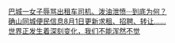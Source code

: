   
[巴城一女子辱骂出租车司机、泼油泄愤···到底为何？](http://www.dianyue.me/archives/976/xqashz1o95fu9vgy/)  
[确山同城便民信息8月1日更新求租、招聘、转让……](http://www.dianyue.me/archives/218/ux1wb8gt6bere1vy/)  
[世界正发生着深刻变化，我们不能浑然不觉](http://www.dianyue.me/archives/977/zty3ac0tr17jrtx2/)